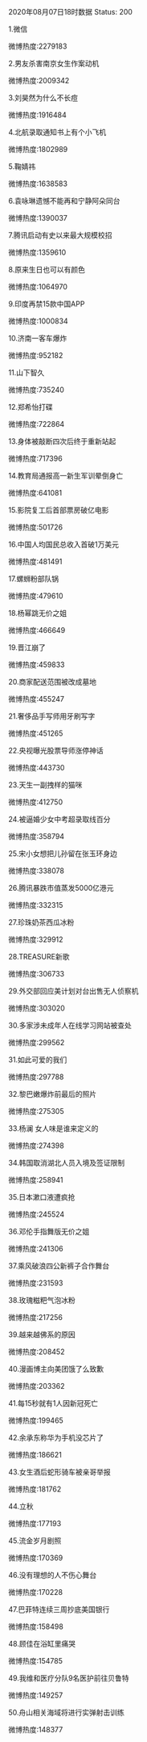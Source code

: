 2020年08月07日18时数据
Status: 200

1.微信

微博热度:2279183

2.男友杀害南京女生作案动机

微博热度:2009342

3.刘昊然为什么不长痘

微博热度:1916484

4.北航录取通知书上有个小飞机

微博热度:1802989

5.鞠婧祎

微博热度:1638583

6.袁咏琳遗憾不能再和宁静阿朵同台

微博热度:1390037

7.腾讯启动有史以来最大规模校招

微博热度:1359610

8.原来生日也可以有颜色

微博热度:1064970

9.印度再禁15款中国APP

微博热度:1000834

10.济南一客车爆炸

微博热度:952182

11.山下智久

微博热度:735240

12.郑希怡打碟

微博热度:722864

13.身体被敲断四次后终于重新站起

微博热度:717396

14.教育局通报高一新生军训晕倒身亡

微博热度:641081

15.影院复工后首部票房破亿电影

微博热度:501726

16.中国人均国民总收入首破1万美元

微博热度:481491

17.螺蛳粉部队锅

微博热度:479610

18.杨幂跳无价之姐

微博热度:466649

19.晋江崩了

微博热度:459833

20.商家配送范围被改成墓地

微博热度:455247

21.奢侈品手写师用牙刷写字

微博热度:451265

22.央视曝光股票导师涨停神话

微博热度:443730

23.天生一副拽样的猫咪

微博热度:412750

24.被逼婚少女中考超录取线百分

微博热度:358794

25.宋小女想把儿孙留在张玉环身边

微博热度:338078

26.腾讯暴跌市值蒸发5000亿港元

微博热度:332315

27.珍珠奶茶西瓜冰粉

微博热度:329912

28.TREASURE新歌

微博热度:306733

29.外交部回应美计划对台出售无人侦察机

微博热度:303020

30.多家涉未成年人在线学习网站被查处

微博热度:299562

31.如此可爱的我们

微博热度:297788

32.黎巴嫩爆炸前最后的照片

微博热度:275305

33.杨澜 女人味是谁来定义的

微博热度:274398

34.韩国取消湖北人员入境及签证限制

微博热度:258941

35.日本漱口液遭疯抢

微博热度:245524

36.邓伦手指舞版无价之姐

微博热度:241306

37.乘风破浪四公新裤子合作舞台

微博热度:231593

38.玫瑰糍粑气泡冰粉

微博热度:217256

39.越来越佛系的原因

微博热度:208452

40.漫画博主向美团饿了么致歉

微博热度:203362

41.每15秒就有1人因新冠死亡

微博热度:199465

42.余承东称华为手机没芯片了

微博热度:186621

43.女生酒后蛇形骑车被亲哥举报

微博热度:181762

44.立秋

微博热度:177193

45.流金岁月剧照

微博热度:170369

46.没有理想的人不伤心舞台

微博热度:170228

47.巴菲特连续三周抄底美国银行

微博热度:158498

48.顾佳在浴缸里痛哭

微博热度:154785

49.我维和医疗分队9名医护前往贝鲁特

微博热度:149257

50.舟山相关海域将进行实弹射击训练

微博热度:148377

